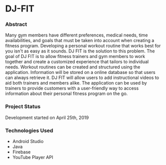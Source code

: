 # DJ-FIT

### Abstract
Many gym members have different preferences, medical needs, time availabilities, and goals that must be taken into account when creating
a fitness program. Developing a personal workout routine that works best for you isn't as easy as it sounds. DJ FIT is the solution to 
this problem. The goal of DJ FIT is to allow fitness trainers and gym members to work together and create a customized experience that
tailors to individual needs. Workout routines can be created and structured using the application. Information will be stored on
a online database so that users can always retrieve it. DJ FIT will allow users to add instructional videos to aid both trainers and members alike. The application can be used by trainers to provide customers with a user-friendly way to access information about their personal fitness program on the go.

### Project Status
Development started on April 25th, 2019

### Technologies Used
- Android Studio
- Java
- Firebase
- YouTube Player API

